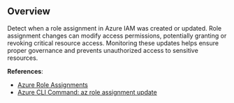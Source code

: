 ## Overview

Detect when a role assignment in Azure IAM was created or updated. Role assignment changes can modify access permissions, potentially granting or revoking critical resource access. Monitoring these updates helps ensure proper governance and prevents unauthorized access to sensitive resources.

**References**:
- [Azure Role Assignments](https://learn.microsoft.com/en-us/azure/role-based-access-control/role-assignments-portal)
- [Azure CLI Command: az role assignment update](https://learn.microsoft.com/en-us/cli/azure/role/assignment?view=azure-cli-latest#az-role-assignment-update)
